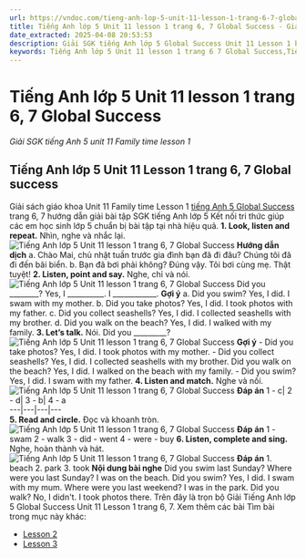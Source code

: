 ```yaml
---
url: https://vndoc.com/tieng-anh-lop-5-unit-11-lesson-1-trang-6-7-global-success-333522
title: Tiếng Anh lớp 5 Unit 11 lesson 1 trang 6, 7 Global Success - Giải SGK tiếng Anh 5 unit 11 Family time lesson 1 - VnDoc.com
date_extracted: 2025-04-08 20:53:53
description: Giải SGK tiếng Anh lớp 5 Global Success Unit 11 Lesson 1 bao gồm đáp án các phần bài tập trang 6, 7 giúp các em chuẩn bị bài hiệu quả.
keywords: Tiếng Anh lớp 5 Unit 11 lesson 1 trang 6 7 Global Success,Tiếng Anh 5 Unit 11 lesson 1 trang 6 7 Global Success,Giải SGK tiếng Anh 5 unit 11 Family time lesson 1,Tiếng Anh lớp 5 Global Success Unit 11 Lesson 1,Tiếng Anh 5 Global Success Unit 11 Lesson 1,tiếng anh lớp 5 unit 11 lesson 1 global success,tiếng anh 5 unit 11 lesson 1 global success
---
```


# Tiếng Anh lớp 5 Unit 11 lesson 1 trang 6, 7 Global Success
 _Giải SGK tiếng Anh 5 unit 11 Family time lesson 1_
## Tiếng Anh lớp 5 Unit 11 Lesson 1 trang 6, 7 Global success
Giải  sách giáo khoa Unit 11 Family time Lesson 1 [tiếng Anh 5 Global Success](<https://vndoc.com/tieng-anh-lop-5-global-success>) trang 6, 7 hướng dẫn giải bài tập SGK tiếng Anh lớp 5 Kết nối tri thức giúp các em học sinh lớp 5 chuẩn bị bài tập tại nhà hiệu quả.
**1\. Look, listen and repeat.** Nhìn, nghe và nhắc lại.
![Tiếng Anh lớp 5 Unit 11 lesson 1 trang 6, 7 Global Success](https://i.vdoc.vn/data/image/2024/12/24/tieng-anh-lop-5-unit-11-lesson-1-trang-6-7-global-success-1.png)
**Hướng dẫn dịch**
a.
Chào Mai, chủ nhật tuần trước gia đình bạn đã đi đâu?
Chúng tôi đã đi đến bãi biển.
b.
Bạn đã bơi phải không?
Đúng vậy. Tôi bơi cùng mẹ.
Thật tuyệt\!
**2\. Listen, point and say.** Nghe, chỉ và nói.
![Tiếng Anh lớp 5 Unit 11 lesson 1 trang 6, 7 Global Success](https://i.vdoc.vn/data/image/2024/12/24/tieng-anh-lop-5-unit-11-lesson-1-trang-6-7-global-success-2.png)
Did you \_\_\_\_\_\_\_\_?
Yes, I \_\_\_\_\_\_\_\_\_\_. I \_\_\_\_\_\_\_\_\_\_\_\_.
**Gợi ý**
a. Did you swim?
Yes, I did. I swam with my mother.
b. Did you take photos?
Yes, I did. I took photos with my father.
c. Did you collect seashells?
Yes, I did. I collected seashells with my brother.
d. Did you walk on the beach?
Yes, I did. I walked with my family.
**3\. Let’s talk.** Nói.
Did you \_\_\_\_\_\_\_\_\_?
![Tiếng Anh lớp 5 Unit 11 lesson 1 trang 6, 7 Global Success](https://i.vdoc.vn/data/image/2024/12/24/tieng-anh-lop-5-unit-11-lesson-1-trang-6-7-global-success-3.png)
**Gợi ý**
\- Did you take photos?
Yes, I did. I took photos with my mother.
\- Did you collect seashells?
Yes, I did. I collected seashells with my brother.
Did you walk on the beach?
Yes, I did. I walked on the beach with my family.
\- Did you swim?
Yes, I did. I swam with my father.
**4\. Listen and match.** Nghe và nối.
![Tiếng Anh lớp 5 Unit 11 lesson 1 trang 6, 7 Global Success](https://i.vdoc.vn/data/image/2024/12/24/tieng-anh-lop-5-unit-11-lesson-1-trang-6-7-global-success-4.png)
**Đáp án**
1 - c| 2 - d| 3 - b| 4 - a  
---|---|---|---  
**5\. Read and circle.** Đọc và khoanh tròn.
![Tiếng Anh lớp 5 Unit 11 lesson 1 trang 6, 7 Global Success](https://i.vdoc.vn/data/image/2024/12/24/tieng-anh-lop-5-unit-11-lesson-1-trang-6-7-global-success-5.png)
**Đáp án**
1 - swam
2 - walk
3 - did - went
4 - were - buy
**6\. Listen, complete and sing.** Nghe, hoàn thành và hát.
![Tiếng Anh lớp 5 Unit 11 lesson 1 trang 6, 7 Global Success](https://i.vdoc.vn/data/image/2024/12/24/tieng-anh-lop-5-unit-11-lesson-1-trang-6-7-global-success-6.png)
**Đáp án**
1\. beach
2\. park
3\. took
**Nội dung bài nghe**
Did you swim last Sunday?
Where were you last Sunday?
I was on the beach.
Did you swim?
Yes, I did. I swam with my mum.
Where were you last weekend?
I was in the park.
Did you walk?
No, I didn't. I took photos there.
Trên đây là trọn bộ Giải Tiếng Anh lớp 5 Global Success Unit 11 Lesson 1 trang 6, 7.
Xem thêm các bài Tìm bài trong mục này khác:
  * [Lesson 2](</tieng-anh-lop-5-unit-11-lesson-2-trang-8-9-global-success-333523>)
  * [Lesson 3](</tieng-anh-lop-5-unit-11-lesson-3-trang-10-11-global-success-333525>)

